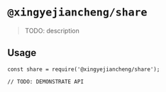 # `@xingyejiancheng/share`

> TODO: description

## Usage

```
const share = require('@xingyejiancheng/share');

// TODO: DEMONSTRATE API
```
